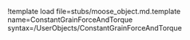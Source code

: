 !template load file=stubs/moose_object.md.template name=ConstantGrainForceAndTorque syntax=/UserObjects/ConstantGrainForceAndTorque